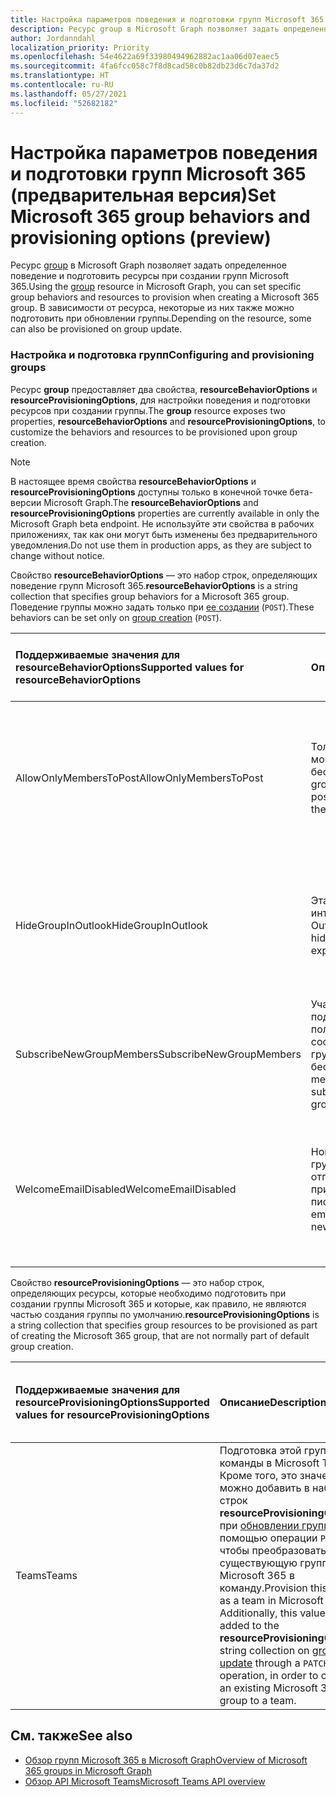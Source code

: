 ```yaml
---
title: Настройка параметров поведения и подготовки групп Microsoft 365
description: Ресурс group в Microsoft Graph позволяет задать определенное поведение и подготовить ресурсы при создании групп Microsoft 365.
author: Jordanndahl
localization_priority: Priority
ms.openlocfilehash: 54e4622a69f33980494962882ac1aa06d07eaec5
ms.sourcegitcommit: 4fa6fcc058c7f8d8cad58c0b82db23d6c7da37d2
ms.translationtype: HT
ms.contentlocale: ru-RU
ms.lasthandoff: 05/27/2021
ms.locfileid: "52682182"
---
```

# <a name="set-microsoft-365-group-behaviors-and-provisioning-options-preview"></a><span data-ttu-id="4d382-103">Настройка параметров поведения и подготовки групп Microsoft 365 (предварительная версия)</span><span class="sxs-lookup"><span data-stu-id="4d382-103">Set Microsoft 365 group behaviors and provisioning options (preview)</span></span>

<span data-ttu-id="4d382-104">Ресурс [group](/graph/api/resources/group?view=graph-rest-beta&preserve-view=true) в Microsoft Graph позволяет задать определенное поведение и подготовить ресурсы при создании групп Microsoft 365.</span><span class="sxs-lookup"><span data-stu-id="4d382-104">Using the [group](/graph/api/resources/group?view=graph-rest-beta&preserve-view=true) resource in Microsoft Graph, you can set specific group behaviors and resources to provision when creating a Microsoft 365 group.</span></span> <span data-ttu-id="4d382-105">В зависимости от ресурса, некоторые из них также можно подготовить при обновлении группы.</span><span class="sxs-lookup"><span data-stu-id="4d382-105">Depending on the resource, some can also be provisioned on group update.</span></span>

### <a name="configuring-and-provisioning-groups"></a><span data-ttu-id="4d382-106">Настройка и подготовка групп</span><span class="sxs-lookup"><span data-stu-id="4d382-106">Configuring and provisioning groups</span></span>

<span data-ttu-id="4d382-107">Ресурс **group** предоставляет два свойства, **resourceBehaviorOptions** и **resourceProvisioningOptions**, для настройки поведения и подготовки ресурсов при создании группы.</span><span class="sxs-lookup"><span data-stu-id="4d382-107">The **group** resource exposes two properties, **resourceBehaviorOptions** and **resourceProvisioningOptions**, to customize the behaviors and resources to be provisioned upon group creation.</span></span> 

> [!NOTE]
> <span data-ttu-id="4d382-108">В настоящее время свойства **resourceBehaviorOptions** и **resourceProvisioningOptions** доступны только в конечной точке бета-версии Microsoft Graph.</span><span class="sxs-lookup"><span data-stu-id="4d382-108">The **resourceBehaviorOptions** and **resourceProvisioningOptions** properties are currently available in only the Microsoft Graph beta endpoint.</span></span> <span data-ttu-id="4d382-109">Не используйте эти свойства в рабочих приложениях, так как они могут быть изменены без предварительного уведомления.</span><span class="sxs-lookup"><span data-stu-id="4d382-109">Do not use them in production apps, as they are subject to change without notice.</span></span>

<span data-ttu-id="4d382-110">Свойство **resourceBehaviorOptions** — это набор строк, определяющих поведение групп Microsoft 365.</span><span class="sxs-lookup"><span data-stu-id="4d382-110">**resourceBehaviorOptions** is a string collection that specifies group behaviors for a Microsoft 365 group.</span></span> <span data-ttu-id="4d382-111">Поведение группы можно задать только при [ее создании](/graph/api/group-post-groups?view=graph-rest-beta&preserve-view=true) (`POST`).</span><span class="sxs-lookup"><span data-stu-id="4d382-111">These behaviors can be set only on [group creation](/graph/api/group-post-groups?view=graph-rest-beta&preserve-view=true) (`POST`).</span></span>

| <span data-ttu-id="4d382-112">Поддерживаемые значения для resourceBehaviorOptions</span><span class="sxs-lookup"><span data-stu-id="4d382-112">Supported values for resourceBehaviorOptions</span></span>   |<span data-ttu-id="4d382-113">Описание</span><span class="sxs-lookup"><span data-stu-id="4d382-113">Description</span></span>|<span data-ttu-id="4d382-114">Значение по умолчанию, если не задано иное</span><span class="sxs-lookup"><span data-stu-id="4d382-114">Default if not set</span></span>|
|:---------------|:--------|:-----------|
| <span data-ttu-id="4d382-115">AllowOnlyMembersToPost</span><span class="sxs-lookup"><span data-stu-id="4d382-115">AllowOnlyMembersToPost</span></span>|<span data-ttu-id="4d382-116">Только *члены* группы могут публиковать беседы в группе.</span><span class="sxs-lookup"><span data-stu-id="4d382-116">Only group *members* can post conversations to the group.</span></span>|<span data-ttu-id="4d382-117">Любой пользователь в организации может публиковать беседы в группе.</span><span class="sxs-lookup"><span data-stu-id="4d382-117">Any user in the organization can post conversations to the group.</span></span>|
| <span data-ttu-id="4d382-118">HideGroupInOutlook</span><span class="sxs-lookup"><span data-stu-id="4d382-118">HideGroupInOutlook</span></span>|<span data-ttu-id="4d382-119">Эта группа скрыта в интерфейсе Outlook.</span><span class="sxs-lookup"><span data-stu-id="4d382-119">This group is hidden in Outlook experiences.</span></span>|<span data-ttu-id="4d382-120">Все группы отображаются и доступны для обнаружения в интерфейсе Outlook.</span><span class="sxs-lookup"><span data-stu-id="4d382-120">All groups are visible and discoverable in Outlook experiences.</span></span>|
| <span data-ttu-id="4d382-121">SubscribeNewGroupMembers</span><span class="sxs-lookup"><span data-stu-id="4d382-121">SubscribeNewGroupMembers</span></span>|<span data-ttu-id="4d382-122">Участники группы подписаны на получение сообщений групповых бесед.</span><span class="sxs-lookup"><span data-stu-id="4d382-122">Group members are subscribed to receive group conversations.</span></span> |<span data-ttu-id="4d382-123">Участники группы не получают сообщений групповых бесед.</span><span class="sxs-lookup"><span data-stu-id="4d382-123">Group members do not receive group conversations.</span></span>|
| <span data-ttu-id="4d382-124">WelcomeEmailDisabled</span><span class="sxs-lookup"><span data-stu-id="4d382-124">WelcomeEmailDisabled</span></span>|<span data-ttu-id="4d382-125">Новым участникам группы не отправляются приветственные письма.</span><span class="sxs-lookup"><span data-stu-id="4d382-125">Welcome emails are not sent to new members.</span></span>|<span data-ttu-id="4d382-126">При вступлении в группу новому участнику отправляется приветственное письмо.</span><span class="sxs-lookup"><span data-stu-id="4d382-126">A welcome email is sent to a new member on joining the group.</span></span>|

<span data-ttu-id="4d382-127">Свойство **resourceProvisioningOptions** — это набор строк, определяющих ресурсы, которые необходимо подготовить при создании группы Microsoft 365 и которые, как правило, не являются частью создания группы по умолчанию.</span><span class="sxs-lookup"><span data-stu-id="4d382-127">**resourceProvisioningOptions** is a string collection that specifies group resources to be provisioned as part of creating the Microsoft 365 group, that are not normally part of default group creation.</span></span>

| <span data-ttu-id="4d382-128">Поддерживаемые значения для resourceProvisioningOptions</span><span class="sxs-lookup"><span data-stu-id="4d382-128">Supported values for resourceProvisioningOptions</span></span>   |<span data-ttu-id="4d382-129">Описание</span><span class="sxs-lookup"><span data-stu-id="4d382-129">Description</span></span>| <span data-ttu-id="4d382-130">Значение по умолчанию, если не задано иное</span><span class="sxs-lookup"><span data-stu-id="4d382-130">Default if not set</span></span> |
|:---------------|:--------|:------------|
| <span data-ttu-id="4d382-131">Teams</span><span class="sxs-lookup"><span data-stu-id="4d382-131">Teams</span></span>|<span data-ttu-id="4d382-p104">Подготовка этой группы как команды в Microsoft Teams. Кроме того, это значение можно добавить в набор строк **resourceProvisioningOptions** при [обновлении группы](/graph/api/group-update?view=graph-rest-beta&preserve-view=true) с помощью операции `PATCH`, чтобы преобразовать существующую группу Microsoft 365 в команду.</span><span class="sxs-lookup"><span data-stu-id="4d382-p104">Provision this group as a team in Microsoft Teams. Additionally, this value can be added to the **resourceProvisioningOptions** string collection on [group update](/graph/api/group-update?view=graph-rest-beta&preserve-view=true) through a `PATCH` operation, in order to convert an existing Microsoft 365 group to a team.</span></span>| <span data-ttu-id="4d382-134">Эта группа является стандартной группой Microsoft 365 без возможностей Teams.</span><span class="sxs-lookup"><span data-stu-id="4d382-134">The group is a regular Microsoft 365 group without Teams capabilities.</span></span>|


## <a name="see-also"></a><span data-ttu-id="4d382-135">См. также</span><span class="sxs-lookup"><span data-stu-id="4d382-135">See also</span></span>

- [<span data-ttu-id="4d382-136">Обзор групп Microsoft 365 в Microsoft Graph</span><span class="sxs-lookup"><span data-stu-id="4d382-136">Overview of Microsoft 365 groups in Microsoft Graph</span></span>](office365-groups-concept-overview.md)
- [<span data-ttu-id="4d382-137">Обзор API Microsoft Teams</span><span class="sxs-lookup"><span data-stu-id="4d382-137">Microsoft Teams API overview</span></span>](teams-concept-overview.md)
